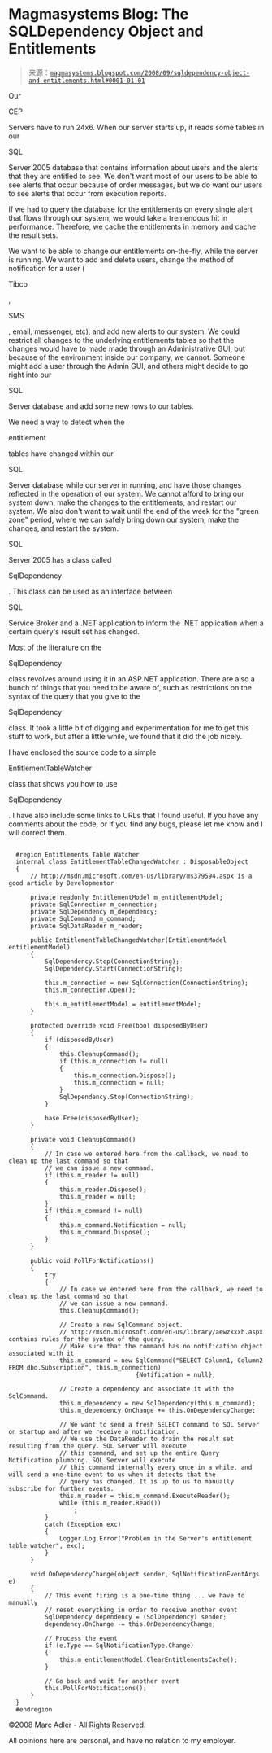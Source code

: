 <!--yml

category: 未分类

date: 2024-05-18 04:58:50

-->

# Magmasystems Blog: The SQLDependency Object and Entitlements

> 来源：[`magmasystems.blogspot.com/2008/09/sqldependency-object-and-entitlements.html#0001-01-01`](http://magmasystems.blogspot.com/2008/09/sqldependency-object-and-entitlements.html#0001-01-01)

Our

CEP

Servers have to run 24x6\. When our server starts up, it reads some tables in our

SQL

Server 2005 database that contains information about users and the alerts that they are entitled to see. We don't want most of our users to be able to see alerts that occur because of order messages, but we do want our users to see alerts that occur from execution reports.

If we had to query the database for the entitlements on every single alert that flows through our system, we would take a tremendous hit in performance. Therefore, we cache the entitlements in memory and cache the result sets.

We want to be able to change our entitlements on-the-fly, while the server is running. We want to add and delete users, change the method of notification for a user (

Tibco

,

SMS

, email, messenger, etc), and add new alerts to our system. We could restrict all changes to the underlying entitlements tables so that the changes would have to made made through an Administrative GUI, but because of the environment inside our company, we cannot. Someone might add a user through the Admin GUI, and others might decide to go right into our

SQL

Server database and add some new rows to our tables.

We need a way to detect when the

entitlement

tables have changed within our

SQL

Server database while our server in running, and have those changes reflected in the operation of our system. We cannot afford to bring our system down, make the changes to the entitlements, and restart our system. We also don't want to wait until the end of the week for the "green zone" period, where we can safely bring down our system, make the changes, and restart the system.

SQL

Server 2005 has a class called

SqlDependency

. This class can be used as an interface between

SQL

Service Broker and a .NET application to inform the .NET application when a certain query's result set has changed.

Most of the literature on the

SqlDependency

class revolves around using it in an ASP.NET application. There are also a bunch of things that you need to be aware of, such as restrictions on the syntax of the query that you give to the

SqlDependency

class. It took a little bit of digging and experimentation for me to get this stuff to work, but after a little while, we found that it did the job nicely.

I have enclosed the source code to a simple

EntitlementTableWatcher

class that shows you how to use

SqlDependency

. I have also include some links to URLs that I found useful. If you have any comments about the code, or if you find any bugs, please let me know and I will correct them.

```

  #region Entitlements Table Watcher
  internal class EntitlementTableChangedWatcher : DisposableObject
  {
      // http://msdn.microsoft.com/en-us/library/ms379594.aspx is a good article by Developmentor

      private readonly EntitlementModel m_entitlementModel;
      private SqlConnection m_connection;
      private SqlDependency m_dependency;
      private SqlCommand m_command;
      private SqlDataReader m_reader;

      public EntitlementTableChangedWatcher(EntitlementModel entitlementModel)
      {
          SqlDependency.Stop(ConnectionString);
          SqlDependency.Start(ConnectionString);

          this.m_connection = new SqlConnection(ConnectionString);
          this.m_connection.Open();

          this.m_entitlementModel = entitlementModel;
      }

      protected override void Free(bool disposedByUser)
      {
          if (disposedByUser)
          {
              this.CleanupCommand();
              if (this.m_connection != null)
              {
                  this.m_connection.Dispose();
                  this.m_connection = null;
              }
              SqlDependency.Stop(ConnectionString);
          }

          base.Free(disposedByUser);
      }

      private void CleanupCommand()
      {
          // In case we entered here from the callback, we need to clean up the last command so that
          // we can issue a new command.
          if (this.m_reader != null)
          {
              this.m_reader.Dispose();
              this.m_reader = null;
          }
          if (this.m_command != null)
          {
              this.m_command.Notification = null;
              this.m_command.Dispose();
          }
      }

      public void PollForNotifications()
      {
          try
          {
              // In case we entered here from the callback, we need to clean up the last command so that
              // we can issue a new command.
              this.CleanupCommand();

              // Create a new SqlCommand object.
              // http://msdn.microsoft.com/en-us/library/aewzkxxh.aspx contains rules for the syntax of the query.
              // Make sure that the command has no notification object associated with it
              this.m_command = new SqlCommand("SELECT Column1, Column2 FROM dbo.Subscription", this.m_connection)
                                   {Notification = null};

              // Create a dependency and associate it with the SqlCommand.
              this.m_dependency = new SqlDependency(this.m_command);
              this.m_dependency.OnChange += this.OnDependencyChange;

              // We want to send a fresh SELECT command to SQL Server on startup and after we receive a notification.
              // We use the DataReader to drain the result set resulting from the query. SQL Server will execute 
              // this command, and set up the entire Query Notification plumbing. SQL Server will execute
              // this command internally every once in a while, and will send a one-time event to us when it detects that the
              // query has changed. It is up to us to manually subscribe for further events.
              this.m_reader = this.m_command.ExecuteReader();
              while (this.m_reader.Read())
                  ;
          }
          catch (Exception exc)
          {
              Logger.Log.Error("Problem in the Server's entitlement table watcher", exc);
          }
      }

      void OnDependencyChange(object sender, SqlNotificationEventArgs e)
      {
          // This event firing is a one-time thing ... we have to manually
          // reset everything in order to receive another event
          SqlDependency dependency = (SqlDependency) sender;
          dependency.OnChange -= this.OnDependencyChange;

          // Process the event
          if (e.Type == SqlNotificationType.Change)
          {
              this.m_entitlementModel.ClearEntitlementsCache();
          }

          // Go back and wait for another event
          this.PollForNotifications();
      }
  }
  #endregion

```

©2008 Marc Adler - All Rights Reserved.

All opinions here are personal, and have no relation to my employer.
